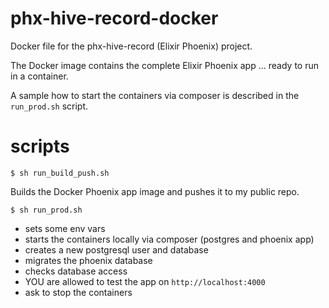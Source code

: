 # phx-hive-record-docker
Docker file for the phx-hive-record (Elixir Phoenix) project.

The Docker image contains the complete Elixir Phoenix app ... ready to run in a container.

A sample how to start the containers via composer is described in the `run_prod.sh` script.

# scripts

```
$ sh run_build_push.sh
```

Builds the Docker Phoenix app image and pushes it to my public repo.

```
$ sh run_prod.sh
```

- sets some env vars
- starts the containers locally via composer (postgres and phoenix app)
- creates a new postgresql user and database
- migrates the phoenix database
- checks database access
- YOU are allowed to test the app on `http://localhost:4000`
- ask to stop the containers
